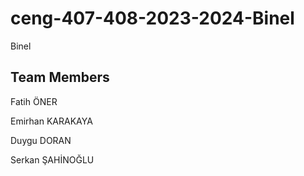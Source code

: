 # ceng-407-408-2023-2024-Binel
Binel

Team Members
-------------
Fatih ÖNER

Emirhan KARAKAYA

Duygu DORAN

Serkan ŞAHİNOĞLU
